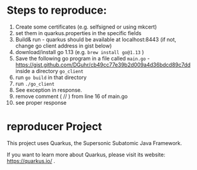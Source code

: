 # Steps to reproduce:

1. Create some certificates (e.g. selfsigned or using mkcert)
2. set them in quarkus.properties in the specific fields 
3. Build& run - quarkus should be available at localhost:8443 (if not, change go client address in gist below)
4. download/install go 1.13 (e.g. `brew install go@1.13` )
5. Save the following go program in a file called `main.go` - https://gist.github.com/DGuhr/cb49cc77e39b2d009a4d36bdcd89c7dd inside a directory `go_client`
6. run `go build` in that directory
7. run `./go_client`
8. See exception in response. 
9. remove comment ( // ) from line 16 of main.go
10. see proper response


# reproducer Project

This project uses Quarkus, the Supersonic Subatomic Java Framework.

If you want to learn more about Quarkus, please visit its website: https://quarkus.io/ .